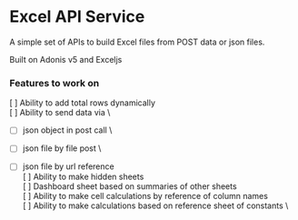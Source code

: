 # Excel API Service

A simple set of APIs to build Excel files from POST data or json files.

Built on Adonis v5 and Exceljs

### Features to work on
[ ] Ability to add total rows dynamically \
[ ] Ability to send data via \
- [ ] json object in post call \
- [ ] json file by file post \
- [ ] json file by url reference \
[ ] Ability to make hidden sheets \
[ ] Dashboard sheet based on summaries of other sheets \
[ ] Ability to make cell calculations by reference of column names \
[ ] Ability to make calculations based on reference sheet of constants \

